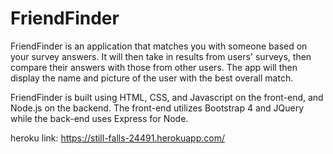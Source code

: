 # FriendFinder

FriendFinder is an application that matches you with someone based on your survey answers. It will then take in results from users' surveys, then compare their answers with those from other users. The app will then display the name and picture of the user with the best overall match.

FriendFinder is built using HTML, CSS, and Javascript on the front-end, and Node.js on the backend. The front-end utilizes Bootstrap 4 and JQuery while the back-end uses Express for Node. 


heroku link: https://still-falls-24491.herokuapp.com/
